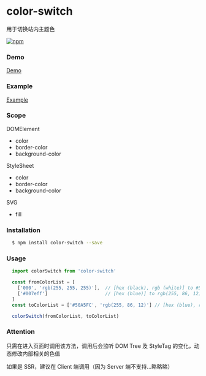 # color-switch

用于切换站内主题色

[![npm][npm-image]][npm-url]

### Demo

[Demo][demo-url]

### Example

[Example][example-url]

### Scope

DOMElement

  * color
  * border-color
  * background-color

StyleSheet

  * color
  * border-color
  * background-color

SVG

  * fill

### Installation
```bash
  $ npm install color-switch --save
```

### Usage

```js
  import colorSwitch from 'color-switch'

  const fromColorList = [
    ['000', 'rgb(255, 255, 255)'],  // [hex (black), rgb (white)] to #50A5FC (blue)
    ['#007eff']                     // [hex (blue)] to rgb(255, 86, 12) (red)
  ]
  const toColorList = ['#50A5FC', 'rgb(255, 86, 12)'] // [hex (blue), rgb (red)]

  colorSwitch(fromColorList, toColorList)
```

### Attention

只需在进入页面时调用该方法，调用后会监听 DOM Tree 及 StyleTag 的变化，动态修改内部相关的色值

如果是 SSR，建议在 Client 端调用（因为 Server 端不支持...略略略）

[npm-image]:https://img.shields.io/badge/npm-v1.0.1-green.svg
[npm-url]:https://www.npmjs.com/package/color-switcher
[demo-url]:https://xfcdxg.github.io/color-switch/
[example-url]:https://github.com/xfcdxg/color-switch-example.git
